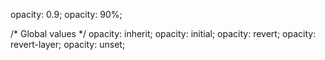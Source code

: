 opacity: 0.9;
opacity: 90%;

/* Global values */
opacity: inherit;
opacity: initial;
opacity: revert;
opacity: revert-layer;
opacity: unset;